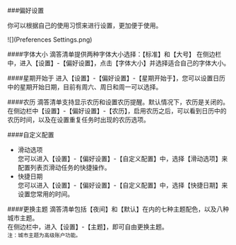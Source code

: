 ###偏好设置

你可以根据自己的使用习惯来进行设置，更加便于使用。

![](Preferences  Settings.png)

####字体大小
滴答清单提供两种字体大小选择：【标准】和【大号】
在侧边栏中，进入【设置】-【偏好设置】，点击【字体大小】并选择适合自己的字体大小。

####星期开始于
进入【设置】-【偏好设置】-【星期开始于】，您可以设置日历中的星期开始日期，目前有周六、周日和周一可以选择。

####农历
滴答清单支持显示农历和设置农历提醒。默认情况下，农历是关闭的。
<br>在侧边栏中【设置】-【偏好设置】-【农历】，启用农历之后，可以看到日历中的农历时间，以及在设置重复任务时出现的农历选项。

####自定义配置
* 滑动选项
<br>您可以进入【设置】-【偏好设置】-【自定义配置】中，选择【滑动选项】来配置列表页滑动任务的快捷操作。
* 快捷日期 
<br>您可以进入【设置】-【偏好设置】-【自定义配置】中，选择【快捷日期】来设置您常用的时间。

####更换主题
滴答清单包括【夜间】和【默认】在内的七种主题配色，以及八种城市主题。
<br>在侧边栏中，进入【设置】-【主题】，即可自由更换主题。
<br>`注：城市主题为高级账户功能。`

